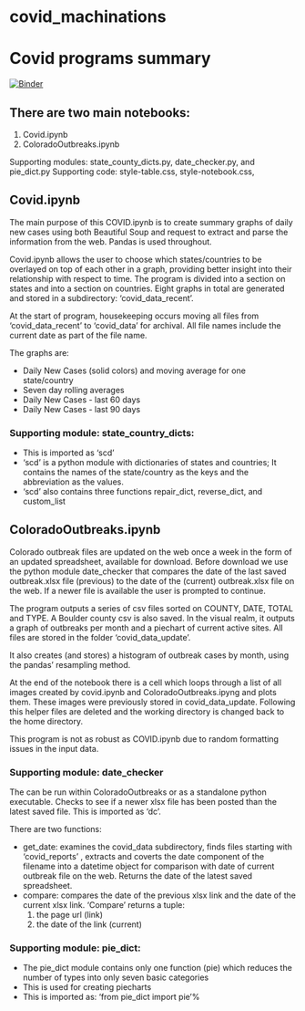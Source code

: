 # covid_machinations
# Covid programs summary
[![Binder](https://mybinder.org/badge_logo.svg)](https://mybinder.org/v2/gh/edterrell/covid_machinations.git/main)
 
## There are two main notebooks: 
1. Covid.ipynb 
2. ColoradoOutbreaks.ipynb

Supporting modules: state_county_dicts.py, date_checker.py, and pie_dict.py
Supporting code: style-table.css,  style-notebook.css,

## Covid.ipynb
The main purpose of this COVID.ipynb is to create summary graphs of daily new cases using both Beautiful Soup and request to extract and parse the information from the web. Pandas is used throughout.

Covid.ipynb allows the user to choose which states/countries to be overlayed on top of each other in a graph, providing better insight into their relationship with respect to time. The program is divided into a section on states and into a section on countries. Eight graphs in total are generated and stored in a subdirectory: ‘covid_data_recent’. 

At the start of program, housekeeping occurs moving all files from ‘covid_data_recent’ to ‘covid_data’ for archival. All file names include the current date as part of the file name.

The graphs are: 
* Daily New Cases (solid colors) and moving average for one state/country
* Seven day rolling averages
* Daily New Cases - last 60 days
* Daily New Cases - last 90 days

### Supporting module: state_country_dicts: 
* This is imported as ‘scd’
* ‘scd’ is a python module with dictionaries of states and countries; It contains the names of the state/country as the keys and the abbreviation as the values.
* ‘scd’ also contains three functions repair_dict, reverse_dict, and custom_list

## ColoradoOutbreaks.ipynb
Colorado outbreak files are updated on the web once a week in the form of an updated spreadsheet, available for download. Before download we use the python module date_checker that compares the date of the
last saved outbreak.xlsx file (previous) to the date of the (current) outbreak.xlsx file on the web. If a newer file is available the user is prompted to continue.

The program outputs  a series of csv files sorted on COUNTY, DATE, TOTAL and TYPE. A Boulder county csv is also saved. In the visual realm, it outputs a graph of outbreaks per month and a piechart of current active sites.  All files are stored in the folder ‘covid_data_update’.

It also creates (and stores) a histogram of outbreak cases by month, using the pandas’ resampling method.

At the end of the notebook there is a cell which loops through a list of all images created by covid.ipynb and ColoradoOutbreaks.ipyng and plots them. These images were previously stored in covid_data_update. Following this helper files are deleted and the working directory is changed back to the home directory.

This program is not as robust as COVID.ipynb due to random formatting issues in the input data.

### Supporting module: date_checker
The can be run within ColoradoOutbreaks or as a standalone python executable. Checks to see if a newer xlsx file has been posted than the latest saved file. This is imported as ‘dc’.  

There are two functions: 
* get_date: examines the covid_data subdirectory, finds files starting with ‘covid_reports’ , extracts and coverts the date component of the filename into a datetime object for comparison with date of current outbreak file on the web. Returns the date of the latest saved spreadsheet.
* compare: compares the date of the previous xlsx link and the date of the current xlsx link.  ‘Compare’ returns a tuple: 
	1. the page url (link) 
	2. the date of the link (current)

### Supporting module: pie_dict:
* The pie_dict module contains only one function (pie) which reduces 
the number of types into only seven basic categories 
* This is used for creating piecharts
* This is imported as: ‘from pie_dict import pie’%  
